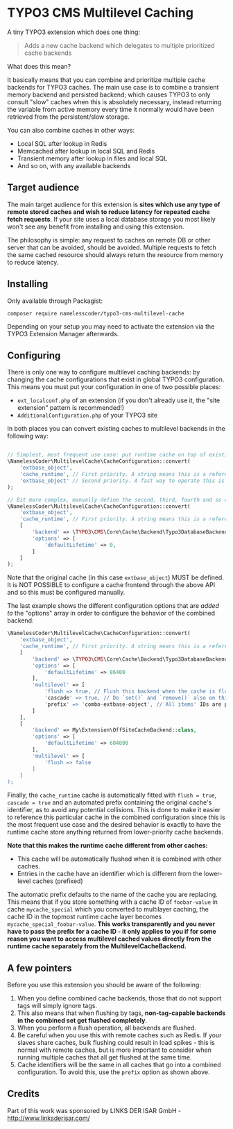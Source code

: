 TYPO3 CMS Multilevel Caching
============================

A tiny TYPO3 extension which does one thing:

> Adds a new cache backend which delegates to multiple prioritized cache backends

What does this mean?

It basically means that you can combine and prioritize multiple cache backends for TYPO3 caches. The main use case is to
combine a transient memory backend and persisted backend; which causes TYPO3 to only consult "slow" caches when this is
absolutely necessary, instead returning the variable from active memory every time it normally would have been retrieved
from the persistent/slow storage.

You can also combine caches in other ways:

* Local SQL after lookup in Redis
* Memcached after lookup in local SQL and Redis
* Transient memory after lookup in files and local SQL
* And so on, with any available backends


Target audience
---------------

The main target audience for this extension is **sites which use any type of remote stored caches and wish to reduce
latency for repeated cache fetch requests**. If your site uses a local database storage you most likely won't see any
benefit from installing and using this extension.

The philosophy is simple: any request to caches on remote DB or other server that can be avoided, should be avoided.
Multiple requests to fetch the same cached resource should always return the resource from memory to reduce latency.


Installing
----------

Only available through Packagist:

```
composer require namelesscoder/typo3-cms-multilevel-cache
```

Depending on your setup you may need to activate the extension via the TYPO3 Extension Manager afterwards.


Configuring
-----------

There is only one way to configure multilevel caching backends: by changing the cache configurations that exist in
global TYPO3 configuration. This means you must put your configuration in one of two possible places:

* `ext_localconf.php` of an extension (if you don't already use it, the "site extension" pattern is recommended!)
* `AdditionalConfiguration.php` of your TYPO3 site

In both places you can convert existing caches to multilevel backends in the following way:

```php

// Simplest, most frequent use case: put runtime cache on top of existing cache
\NamelessCoder\MultilevelCache\CacheConfiguration::convert(
    'extbase_object',
    'cache_runtime', // First priority. A string means this is a reference to another cache that's already defined.
    'extbase_object' // Second priority. A fast way to operate this is to reference the original configuration.
);

// Bit more complex, manually define the second, third, fourth and so on backends that will be used:
\NamelessCoder\MultilevelCache\CacheConfiguration::convert(
    'extbase_object',
    'cache_runtime', // First priority. A string means this is a reference to another cache that's already defined.
    [
        'backend' => \TYPO3\CMS\Core\Cache\Backend\Typo3DatabaseBackend::class,
        'options' => [
            'defaultLifetime' => 0,
        ]
    ]
);
```

Note that the original cache (in this case `extbase_object`) MUST be defined. It is NOT POSSIBLE to configure a cache
frontend through the above API and so this must be configured manually.

The last example shows the different configuration options that are *added to* the "options" array in order to configure
the behavior of the combined backend:

```php
\NamelessCoder\MultilevelCache\CacheConfiguration::convert(
    'extbase_object',
    'cache_runtime', // First priority. A string means this is a reference to another cache that's already defined.
    [
        'backend' => \TYPO3\CMS\Core\Cache\Backend\Typo3DatabaseBackend::class,
        'options' => [
            'defaultLifetime' => 86400
        ],
        'multilevel' => [
            'flush => true, // Flush this backend when the cache is flushed. Default `true`.
            'cascade' => true, // Do `set()` and `remove()` also on this backend. Default `true`.
            'prefix' => 'combo-extbase-object', // All items' IDs are prefixed with this value. Default is empty.
        ]
    ],
    [
        'backend' => My\Extension\OffSiteCacheBackend::class,
        'options' => [
            'defaultLifetime' => 604800
        ],
        'multilevel' => [
            'flush => false
        ]
    ]
);
```

Finally, the `cache_runtime` cache is automatically fitted with `flush = true`, `cascade = true` and an automated prefix
containing the original cache's identifier, as to avoid any potential collisions. This is done to make it easier to
reference this particular cache in the combined configuration since this is the most frequent use case and the desired
behavior is exactly to have the runtime cache store anything returned from lower-priority cache backends.

**Note that this makes the runtime cache different from other caches:**

* This cache will be automatically flushed when it is combined with other caches.
* Entries in the cache have an identifier which is different from the lower-level caches (prefixed)

The automatic prefix defaults to the name of the cache you are replacing. This means that if you store something with
a cache ID of `foobar-value` in cache `mycache_special` which you converted to multilayer caching, the cache ID in the
topmost runtime cache layer becomes `mycache_special_foobar-value`. **This works transparently and you never have to
pass the prefix for a cache ID - it only applies to you if for some reason you want to access multilevel cached values
directly from the runtime cache separately from the MultilevelCacheBackend.**


A few pointers
--------------

Before you use this extension you should be aware of the following:

1. When you define combined cache backends, those that do not support tags will simply ignore tags.
2. This also means that when flushing by tags, **non-tag-capable backends in the combined set get flushed completely**.
3. When you perform a flush operation, all backends are flushed.
4. Be careful when you use this with remote caches such as Redis. If your slaves share caches, bulk flushing could
   result in load spikes - this is normal with remote caches, but is more important to consider when running multiple
   caches that all get flushed at the same time.
5. Cache identifiers will be the same in all caches that go into a combined configuration. To avoid this, use the
   `prefix` option as shown above.


Credits
-------

Part of this work was sponsored by LINKS DER ISAR GmbH - http://www.linksderisar.com/
